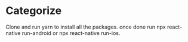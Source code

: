 # Categorize
Clone and run yarn to install all the packages.
once done run npx react-native run-android or npx react-native run-ios.

